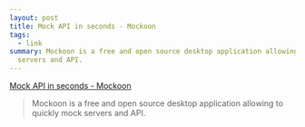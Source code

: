 ```yaml
---
layout: post
title: Mock API in seconds - Mockoon
tags:
  - link
summary: Mockoon is a free and open source desktop application allowing to quickly mock
  servers and API.
---
```


[Mock API in seconds - Mockoon](https://mockoon.com/)

<blockquote><p>
Mockoon is a free and open source desktop application allowing to quickly mock servers and API.
</p></blockquote>

